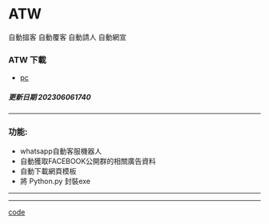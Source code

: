 # ATW

  自動搵客 自動覆客 自動請人 自動網宣


### ATW 下載
  
  - [pc](https://github.com/98672794/ATW/raw/main/ATW202306061740.exe)



##### 更新日期 202306061740 

---


### 功能:

  - whatsapp自動客服機器人
  - 自動獲取FACEBOOK公開群的相關廣告資料
  - 自動下載網頁模板
  - 將 Python.py 封裝exe


---





---

[code](https://github.com/98672794/_atw)
